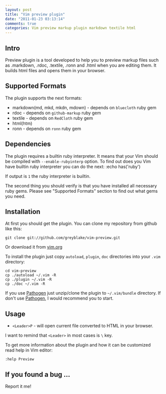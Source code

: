 ```yaml
---
layout: post
title: "Vim preview plugin"
date: "2011-01-23 03:13:14"
comments: true
categories: Vim preview markup plugin markdown textile html
---
```


## Intro

Preview plugin is a tool developed to help you to preview markup files such as .markdown, .rdoc, .textile, .ronn and .html when you are editing them. It builds html files and opens them in your browser.


## Supported Formats

The plugin supports the next formats:

* markdown(md, mkd, mkdn, mdown) - depends on `bluecloth` ruby gem
* rdoc - depends on `github-markup` ruby gem
* textile - depends on `RedCloth` ruby gem
* html(htm)
* ronn - depends on `ronn` ruby gem

<!--more-->

## Dependencies

The plugin requires a builtin ruby interpreter. It means that your Vim
should be compiled with `--enable-rubyinterp` option.
To find out does you Vim have builtin ruby interpreter you can do the next:
    :echo has('ruby')

If output is `1` the ruby interpreter is builtin.

The second thing you should verify is that you have installed all necessary
ruby gems. Please see "Supported Formats" section to find out what gems you need.


## Installation

At first you should get the plugin. You can clone my repository from github like this:

    git clone git://github.com/greyblake/vim-preview.git

Or download it from [vim.org](http://www.vim.org/scripts/script.php?script_id=3344)

To install the plugin just copy `autoload`, `plugin`, `doc` directories into your `.vim` directory:

    cd vim-preview
    cp ./autoload ~/.vim -R
    cp ./plugin ~/.vim -R
    cp ./doc ~/.vim -R

If you use [Pathogen](http://www.vim.org/scripts/script.php?script_id=2332) just unzip/clone the plugin to `~/.vim/bundle` directory.
If don't use  [Pathogen](http://www.vim.org/scripts/script.php?script_id=2332), I would recommend you to start.

## Usage

* `<Leader>P` - will open current file converted to HTML in your browser.

I want to remind that `<Leader>` in most cases is `\` key.

To get more information about the plugin and how it can be customized read help in Vim editor:

    :help Preview

## If you found a bug ...

Report it me!

